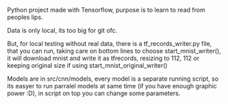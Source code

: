 Python project made with Tensorflow, purpose is to learn to read from peoples lips.

Data is only local, its too big for git ofc.

But, for local testing without real data, there is a tf_records_writer.py file, that you can run, taking care on bottom lines to 
choose start_mnist_writer(), it will download mnist and write it as tfrecords, resizing to 112, 112 or keeping original size if using 
start_mnist_original_writer()

Models are in src/cnn/models, every model is a separate running script, so its easyer to run parralel models at same time (if you have enough graphic power :D), in script on top you can change some parameters.